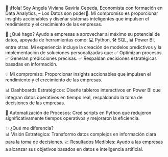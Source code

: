 👋 ¡Hola! Soy Angela Viviana Gaviria Cepeda, Economista con formación en Data Analytics,  – Los Datos son poder🤖.
Mi compromiso es proporcionar insights accionables y diseñar sistemas inteligentes que impulsen el rendimiento y el crecimiento de las empresas.

🌟 ¿Qué hago? 
Ayudo a empresas a aprovechar al máximo su potencial de datos, apoyada de herramientas como: 💻 Python, 🛠️ SQL, 📊 Power BI, entre otras.
Mi experiencia incluye la creación de modelos predictivos y la implementación de soluciones personalizadas que:
✅ Optimizan procesos. ✅ Generan predicciones precisas. ✅ Respaldan decisiones estratégicas basadas en información.

💡 Mi compromiso: 
Proporcionar insights accionables que impulsen el rendimiento y el crecimiento de las empresas.

📊 Dashboards Estratégicos:
Diseñé tableros interactivos en Power BI que integran datos operativos en tiempo real, respaldando la toma de decisiones de las empresas.

🤖 Automatización de Procesos:
Creé scripts en Python que redujeron significativamente tiempos operativos y mejoraron la eficiencia.

✨ ¿Qué me diferencia?  
📊 Visión Estratégica: Transformo datos complejos en información clara para la toma de decisiones.
📈 Resultados Medibles: Ayudo a las empresas a alcanzar sus objetivos basados en datos e inteligencia artificial.
